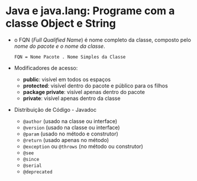 # **Java e java.lang: Programe com a classe Object e String**

* o FQN (*Full Qualified Name*) é nome completo da classe, composto pelo *nome do pacote e o nome da classe*.

  ```
  FQN = Nome Pacote . Nome Simples da Classe
  ```

* Modificadores de acesso:
  - **public**: visível em todos os espaços
  - **protected**: visível dentro do pacote e público para os filhos
  - **package private**: visível apenas dentro do pacote
  - **private**: visível apenas dentro da classe
* Distribuição de Código - Javadoc
  - `@author` (usado na classe ou interface)
  - `@version` (usado na classe ou interface)
  - `@param` (usado no método e construtor)
  - `@return` (usado apenas no método)
  - `@exception` ou `@throws` (no método ou construtor)
  - `@see`
  - `@since`
  - `@serial`
  - `@deprecated`